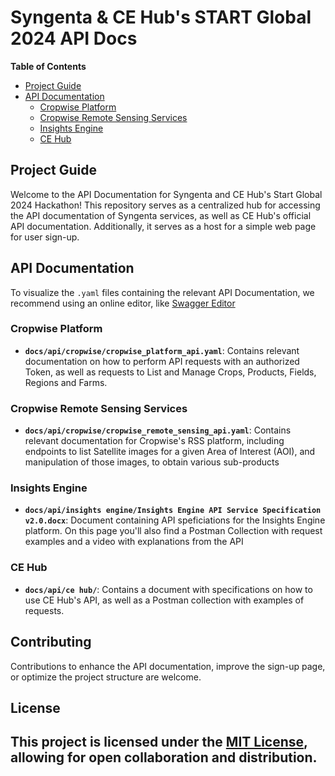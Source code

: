# Syngenta & CE Hub's START Global 2024 API Docs


**Table of Contents**

- [Project Guide](#project-guide)
- [API Documentation](#api-documentation)
    - [Cropwise Platform](#cropwise-platform)
    - [Cropwise Remote Sensing Services](#cropwise-remote-sensing-services)
    - [Insights Engine](insights-engine)
    - [CE Hub](#ce-hub)


## Project Guide

Welcome to the API Documentation for Syngenta and CE Hub's Start Global 2024 Hackathon! This repository serves as a centralized hub for accessing the API documentation of Syngenta services, as well as CE Hub's official API documentation. Additionally, it serves as a host for a simple web page for user sign-up.


## API Documentation

To visualize the `.yaml` files containing the relevant API Documentation, we recommend using an online editor, like [Swagger Editor](https://editor.swagger.io/)

### Cropwise Platform

- **`docs/api/cropwise/cropwise_platform_api.yaml`**: Contains relevant documentation on how to perform API requests with an authorized Token, as well as requests to List and Manage Crops, Products, Fields, Regions and Farms.

### Cropwise Remote Sensing Services

- **`docs/api/cropwise/cropwise_remote_sensing_api.yaml`**: Contains relevant documentation for Cropwise's RSS platform, including endpoints to list Satellite images for a given Area of Interest (AOI), and manipulation of those images, to obtain various sub-products

### Insights Engine

- **`docs/api/insights engine/Insights Engine API Service Specification v2.0.docx`**: Document containing API speficiations for the Insights Engine platform. On this page you'll also find a Postman Collection with request examples and a video with explanations from the API

### CE Hub

- **`docs/api/ce hub/`**: Contains a document with specifications on how to use CE Hub's API, as well as a Postman collection with examples of requests.
 

## Contributing

Contributions to enhance the API documentation, improve the sign-up page, or optimize the project structure are welcome.

## License

This project is licensed under the [MIT License](LICENSE), allowing for open collaboration and distribution.
---
